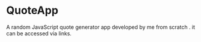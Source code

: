 # QuoteApp
A random JavaScript quote generator app developed by me from scratch . it can be accessed via links.
